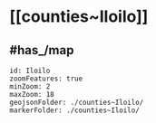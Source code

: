 # [[counties~Iloilo]] 


## #has_/map 

```leaflet
id: Iloilo
zoomFeatures: true 
minZoom: 2 
maxZoom: 18
geojsonFolder: ./counties~Iloilo/
markerFolder: ./counties~Iloilo/
```



